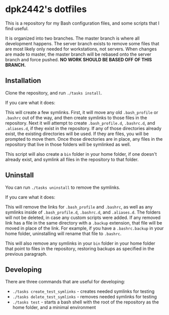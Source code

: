 # dpk2442's dotfiles

This is a repository for my Bash configuration files, and some scripts that I find useful.

It is organized into two branches. The master branch is where all development happens. The server branch exists to remove some files that are most likely only needed for workstations, not servers. When changes are made to master, the master branch will be rebased onto the server branch and force pushed. **NO WORK SHOULD BE BASED OFF OF THIS BRANCH.**

## Installation

Clone the repository, and run `./tasks install`.

If you care what it does:

This will create a few symlinks. First, it will move any old `.bash_profile` or `.bashrc` out of the way, and then create symlinks to those files in the repository. Next it will attempt to create `.bash_profile.d`, `.bashrc.d`, and `.aliases.d`, if they exist in the repository. If any of those directories already exist, the existing directories will be used. If they are files, you will be prompted to move them. Once those directories are in place, any files in the repository that live in those folders will be symlinked as well.

This script will also create a `bin` folder in your home folder, if one doesn't already exist, and symlink all files in the repository to that folder.

## Uninstall

You can run `./tasks uninstall` to remove the symlinks.

If you care what it does:

This will remove the links for `.bash_profile` and `.bashrc`, as well as any symlinks inside of `.bash_profile.d`, `.bashrc.d`, and `.aliases.d`. The folders will not be deleted, in case any custom scripts were added. If any removed link has a file in the same directory with a `.backup` extension, that file will be moved in place of the link. For example, if you have a `.bashrc.backup` in your home folder, uninstalling will rename that file to `.bashrc`.

This will also remove any symlinks in your `bin` folder in your home folder that point to files in the repository, restoring backups as specified in the previous paragraph.

## Developing

There are three commands that are useful for developing:
* `./tasks create_test_symlinks` - creates needed symlinks for testing
* `./tasks delete_test_symlinks` - removes needed symlinks for testing
* `./tasks test` - starts a bash shell with the root of the repository as the home folder, and a minimal environment
